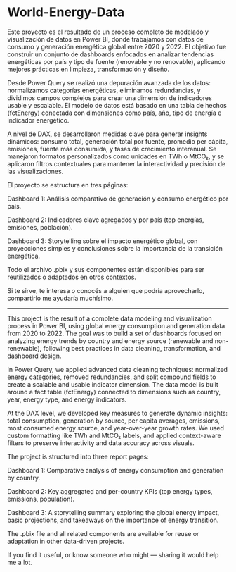# World-Energy-Data
Este proyecto es el resultado de un proceso completo de modelado y visualización de datos en Power BI, donde trabajamos con datos de consumo y generación energética global entre 2020 y 2022. El objetivo fue construir un conjunto de dashboards enfocados en analizar tendencias energéticas por país y tipo de fuente (renovable y no renovable), aplicando mejores prácticas en limpieza, transformación y diseño.

Desde Power Query se realizó una depuración avanzada de los datos: normalizamos categorías energéticas, eliminamos redundancias, y dividimos campos complejos para crear una dimensión de indicadores usable y escalable. El modelo de datos está basado en una tabla de hechos (fctEnergy) conectada con dimensiones como país, año, tipo de energía e indicador energético.

A nivel de DAX, se desarrollaron medidas clave para generar insights dinámicos: consumo total, generación total por fuente, promedio per cápita, emisiones, fuente más consumida, y tasas de crecimiento interanual. Se manejaron formatos personalizados como unidades en TWh o MtCO₂, y se aplicaron filtros contextuales para mantener la interactividad y precisión de las visualizaciones.

El proyecto se estructura en tres páginas:

Dashboard 1: Análisis comparativo de generación y consumo energético por país.

Dashboard 2: Indicadores clave agregados y por país (top energías, emisiones, población).

Dashboard 3: Storytelling sobre el impacto energético global, con proyecciones simples y conclusiones sobre la importancia de la transición energética.

Todo el archivo .pbix y sus componentes están disponibles para ser reutilizados o adaptados en otros contextos.

Si te sirve, te interesa o conocés a alguien que podría aprovecharlo, compartirlo me ayudaría muchísimo.
________________________________________________________________________________________________________
This project is the result of a complete data modeling and visualization process in Power BI, using global energy consumption and generation data from 2020 to 2022. The goal was to build a set of dashboards focused on analyzing energy trends by country and energy source (renewable and non-renewable), following best practices in data cleaning, transformation, and dashboard design.

In Power Query, we applied advanced data cleaning techniques: normalized energy categories, removed redundancies, and split compound fields to create a scalable and usable indicator dimension. The data model is built around a fact table (fctEnergy) connected to dimensions such as country, year, energy type, and energy indicators.

At the DAX level, we developed key measures to generate dynamic insights: total consumption, generation by source, per capita averages, emissions, most consumed energy source, and year-over-year growth rates. We used custom formatting like TWh and MtCO₂ labels, and applied context-aware filters to preserve interactivity and data accuracy across visuals.

The project is structured into three report pages:

Dashboard 1: Comparative analysis of energy consumption and generation by country.

Dashboard 2: Key aggregated and per-country KPIs (top energy types, emissions, population).

Dashboard 3: A storytelling summary exploring the global energy impact, basic projections, and takeaways on the importance of energy transition.

The .pbix file and all related components are available for reuse or adaptation in other data-driven projects.

If you find it useful, or know someone who might — sharing it would help me a lot.
